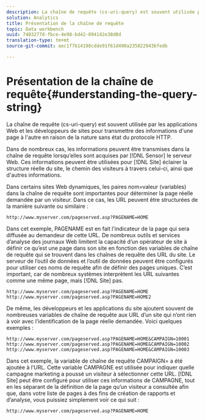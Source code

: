 ```yaml
---
description: La chaîne de requête (cs-uri-query) est souvent utilisée par les applications Web et les développeurs de sites pour transmettre des informations d'une page à l'autre en raison de la nature sans état du protocole HTTP.
solution: Analytics
title: Présentation de la chaîne de requête
topic: Data workbench
uuid: 7403277d-fbce-4e98-bd42-894142e38d0d
translation-type: tm+mt
source-git-commit: aec1f7b14198cdde91f61d490a235022943bfedb

---
```



# Présentation de la chaîne de requête{#understanding-the-query-string}

La chaîne de requête (cs-uri-query) est souvent utilisée par les applications Web et les développeurs de sites pour transmettre des informations d&#39;une page à l&#39;autre en raison de la nature sans état du protocole HTTP.

Dans de nombreux cas, les informations peuvent être transmises dans la chaîne de requête lorsqu’elles sont acquises par [!DNL Sensor] le serveur Web. Ces informations peuvent être utilisées pour [!DNL Site] éclairer la structure réelle du site, le chemin des visiteurs à travers celui-ci, ainsi que d&#39;autres informations.

Dans certains sites Web dynamiques, les paires nom=valeur (variables) dans la chaîne de requête sont importantes pour déterminer la page réelle demandée par un visiteur. Dans ce cas, les URL peuvent être structurées de la manière suivante ou similaire :

```
http://www.myserver.com/pageserved.asp?PAGENAME=HOME
```

Dans cet exemple, PAGENAME est en fait l&#39;indicateur de la page qui sera diffusée au demandeur de cette URL. De nombreux outils et services d’analyse des journaux Web limitent la capacité d’un opérateur de site à définir ce qu’est une page dans son site en fonction des variables de chaîne de requête qui se trouvent dans les chaînes de requête des URL du site. Le serveur de l’outil de données et l’outil de données peuvent être configurés pour utiliser ces noms de requête afin de définir des pages uniques. C’est important, car de nombreux systèmes interprètent les URL suivantes comme une même page, mais [!DNL Site] pas.

```
http://www.myserver.com/pageserved.asp?PAGENAME=HOME
http://www.myserver.com/pageserved.asp?PAGENAME=HOME2
```

De même, les développeurs et les applications du site ajoutent souvent de nombreuses variables de chaîne de requête aux URL d’un site qui n’ont rien à voir avec l’identification de la page réelle demandée. Voici quelques exemples :

```
http://www.myserver.com/pageserved.asp?PAGENAME=HOME&CAMPAIGN=10001
http://www.myserver.com/pageserved.asp?PAGENAME=HOME&CAMPAIGN=10002
http://www.myserver.com/pageserved.asp?PAGENAME=HOME&CAMPAIGN=10003
```

Dans cet exemple, la variable de chaîne de requête CAMPAIGN= a été ajoutée à l’URL. Cette variable CAMPAGNE est utilisée pour indiquer quelle campagne marketing a poussé un visiteur à sélectionner cette URL. [!DNL Site] peut être configuré pour utiliser ces informations de CAMPAGNE, tout en les séparant de la définition de la page qu’un visiteur a consultée afin que, dans votre liste de pages à des fins de création de rapports et d’analyse, vous puissiez simplement voir ce qui suit :

```
http://www.myserver.com/pageserved.asp?PAGENAME=HOME
```

